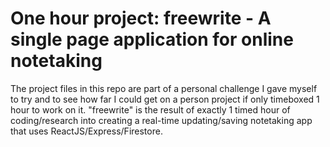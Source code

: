 # One hour project: freewrite - A single page application for online notetaking

The project files in this repo are part of a personal challenge I gave myself to try and to see how far I could get on
a person project if only timeboxed 1 hour to work on it. "freewrite" is the result of exactly 1 timed hour of coding/research
into creating a real-time updating/saving notetaking app that uses ReactJS/Express/Firestore.